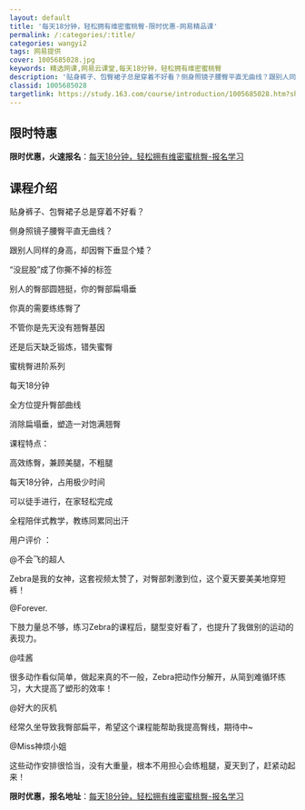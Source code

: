 ```yaml
---
layout: default
title: '每天18分钟，轻松拥有维密蜜桃臀-限时优惠-网易精品课'
permalink: /:categories/:title/
categories: wangyi2
tags: 网易提供
cover: 1005685028.jpg
keywords: 精选网课,网易云课堂,每天18分钟，轻松拥有维密蜜桃臀
description: '贴身裤子、包臀裙子总是穿着不好看？侧身照镜子腰臀平直无曲线？跟别人同样的身高，却因臀下垂显个矮？​“没屁股”成了你撕不掉'
classid: 1005685028
targetlink: https://study.163.com/course/introduction/1005685028.htm?share=1&shareId=1025206652&utm_campaign=share&utm_medium=iphoneShare&utm_source=&utm_u=1025206652
---
```


## 限时特惠

**限时优惠，火速报名**：[每天18分钟，轻松拥有维密蜜桃臀-报名学习](https://study.163.com/course/introduction/1005685028.htm?share=1&shareId=1025206652&utm_campaign=share&utm_medium=iphoneShare&utm_source=&utm_u=1025206652)

## 课程介绍

贴身裤子、包臀裙子总是穿着不好看？

侧身照镜子腰臀平直无曲线？

跟别人同样的身高，却因臀下垂显个矮？

​“没屁股”成了你撕不掉的标签

别人的臀部圆翘挺，你的臀部扁塌垂

你真的需要练练臀了

不管你是先天没有翘臀基因

还是后天缺乏锻炼，错失蜜臀



蜜桃臀进阶系列

每天18分钟

全方位提升臀部曲线

消除扁塌垂，塑造一对饱满翘臀



课程特点：

高效练臀，兼顾美腿，不粗腿

每天18分钟，占用极少时间

可以徒手进行，在家轻松完成

全程陪伴式教学，教练同累同出汗



用户评价 ：

@不会飞的超人

Zebra是我的女神，这套视频太赞了，对臀部刺激到位，这个夏天要美美地穿短裤！

@Forever.

下肢力量总不够，练习Zebra的课程后，腿型变好看了，也提升了我做别的运动的表现力。

@哇酱

很多动作看似简单，做起来真的不一般，Zebra把动作分解开，从简到难循环练习，大大提高了塑形的效率！

@好大的灰机

经常久坐导致我臀部扁平，希望这个课程能帮助我提高臀线，期待中~

@Miss神烦小姐

这些动作安排很恰当，没有大重量，根本不用担心会练粗腿，夏天到了，赶紧动起来！

**限时优惠，报名地址**：[每天18分钟，轻松拥有维密蜜桃臀-报名学习](https://study.163.com/course/introduction/1005685028.htm?share=1&shareId=1025206652&utm_campaign=share&utm_medium=iphoneShare&utm_source=&utm_u=1025206652)

